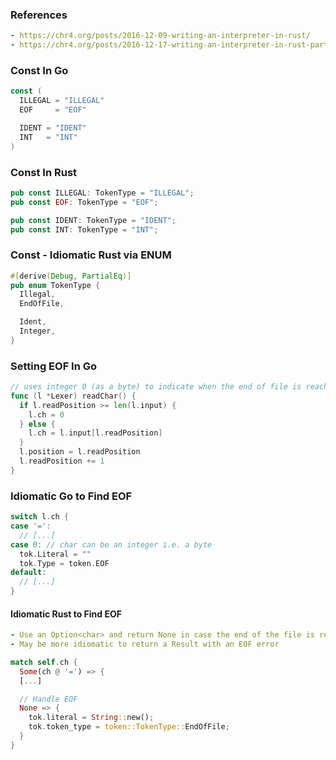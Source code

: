 ### References
```yaml
- https://chr4.org/posts/2016-12-09-writing-an-interpreter-in-rust/
- https://chr4.org/posts/2016-12-17-writing-an-interpreter-in-rust-part-2/
```

### Const In Go
```go
const (
  ILLEGAL = "ILLEGAL"
  EOF     = "EOF"

  IDENT = "IDENT"
  INT   = "INT"
)
```

### Const In Rust
```rust
pub const ILLEGAL: TokenType = "ILLEGAL";
pub const EOF: TokenType = "EOF";

pub const IDENT: TokenType = "IDENT";
pub const INT: TokenType = "INT";
```

### Const - Idiomatic Rust via ENUM
```rust
#[derive(Debug, PartialEq)]
pub enum TokenType {
  Illegal,
  EndOfFile,

  Ident,
  Integer,
}
```

### Setting EOF In Go
```go
// uses integer 0 (as a byte) to indicate when the end of file is reached
func (l *Lexer) readChar() {
  if l.readPosition >= len(l.input) {
    l.ch = 0
  } else {
    l.ch = l.input[l.readPosition]
  }
  l.position = l.readPosition
  l.readPosition += 1
}
```

### Idiomatic Go to Find EOF
```go
switch l.ch {
case '=':
  // [...]
case 0: // char can be an integer i.e. a byte
  tok.Literal = ""
  tok.Type = token.EOF
default:
  // [...]
}
```

#### Idiomatic Rust to Find EOF

```yaml
- Use an Option<char> and return None in case the end of the file is reached
- May be more idiomatic to return a Result with an EOF error
```

```rust
match self.ch {
  Some(ch @ '=') => {
  [...]

  // Handle EOF
  None => {
    tok.literal = String::new();
    tok.token_type = token::TokenType::EndOfFile;
  }
}
```
